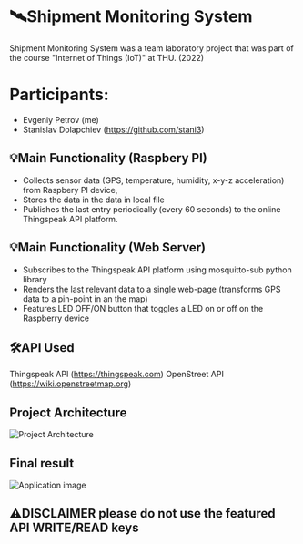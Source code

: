# 🛰️Shipment Monitoring System
Shipment Monitoring System was a team laboratory project that was part of the course "Internet of Things (IoT)" at THU. (2022)

# Participants:
- Evgeniy Petrov (me)
- Stanislav Dolapchiev (https://github.com/stani3)
  
## 💡Main Functionality (Raspbery PI)
- Collects sensor data (GPS, temperature, humidity, x-y-z acceleration) from Raspbery PI device, 
- Stores the data in the data in local file
- Publishes the last entry periodically (every 60 seconds) to the online Thingspeak API platform.

## 💡Main Functionality (Web Server)
- Subscribes to the Thingspeak API platform using mosquitto-sub python library
- Renders the last relevant data to a single web-page (transforms GPS data to a pin-point in an the map)
- Features LED OFF/ON button that toggles a LED on or off on the Raspberry device 

## 🛠️API Used
Thingspeak API (https://thingspeak.com)
OpenStreet API (https://wiki.openstreetmap.org)

## Project Architecture
<img src="https://i.imgur.com/OG88lkn.png" style="width: 30%, height:30%" alt="Project Architecture"  /> 

## Final result 
<img src="https://i.imgur.com/MUaxMtA.png" style="width: 30%, height:30%" alt="Application image"  />  

## ⚠️DISCLAIMER please do not use the featured API WRITE/READ keys 
